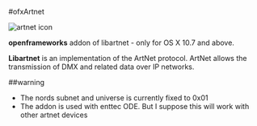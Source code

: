 #ofxArtnet

![artnet icon](http://www.enttec.com/img/ode/angle_small.jpg)


**openframeworks** addon of libartnet - only for OS X 10.7 and above.

**Libartnet** is an implementation of the ArtNet protocol. ArtNet allows the
transmission of DMX and related data over IP networks.

##warning
 
* The nords subnet and universe is currently fixed to 0x01
* The addon is used with enttec ODE. But I suppose this will work with other artnet devices
